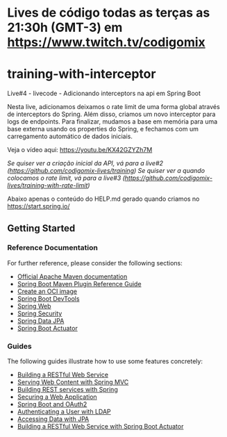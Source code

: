 
# Lives de código todas as terças as 21:30h (GMT-3) em https://www.twitch.tv/codigomix


# training-with-interceptor
Live#4 - livecode - Adicionando interceptors na api em Spring Boot 

Nesta live, adicionamos deixamos o rate limit de uma forma global através de
interceptors do Spring. Além disso, criamos um novo interceptor para logs de endpoints.
Para finalizar, mudamos a base em memória para uma base externa usando os properties do
Spring, e fechamos com um carregamento automático de dados iniciais.

Veja o vídeo aqui: https://youtu.be/KX42GZYZh7M

*Se quiser ver a criação inicial da API, vá para a live#2 (https://github.com/codigomix-lives/training)*
*Se quiser ver a quando colocamos o rate limit, vá para a live#3 (https://github.com/codigomix-lives/training-with-rate-limit)*

Abaixo apenas o conteúdo do HELP.md gerado quando criamos no https://start.spring.io/

## Getting Started

### Reference Documentation
For further reference, please consider the following sections:

* [Official Apache Maven documentation](https://maven.apache.org/guides/index.html)
* [Spring Boot Maven Plugin Reference Guide](https://docs.spring.io/spring-boot/docs/2.4.1/maven-plugin/reference/html/)
* [Create an OCI image](https://docs.spring.io/spring-boot/docs/2.4.1/maven-plugin/reference/html/#build-image)
* [Spring Boot DevTools](https://docs.spring.io/spring-boot/docs/2.4.1/reference/htmlsingle/#using-boot-devtools)
* [Spring Web](https://docs.spring.io/spring-boot/docs/2.4.1/reference/htmlsingle/#boot-features-developing-web-applications)
* [Spring Security](https://docs.spring.io/spring-boot/docs/2.4.1/reference/htmlsingle/#boot-features-security)
* [Spring Data JPA](https://docs.spring.io/spring-boot/docs/2.4.1/reference/htmlsingle/#boot-features-jpa-and-spring-data)
* [Spring Boot Actuator](https://docs.spring.io/spring-boot/docs/2.4.1/reference/htmlsingle/#production-ready)

### Guides
The following guides illustrate how to use some features concretely:

* [Building a RESTful Web Service](https://spring.io/guides/gs/rest-service/)
* [Serving Web Content with Spring MVC](https://spring.io/guides/gs/serving-web-content/)
* [Building REST services with Spring](https://spring.io/guides/tutorials/bookmarks/)
* [Securing a Web Application](https://spring.io/guides/gs/securing-web/)
* [Spring Boot and OAuth2](https://spring.io/guides/tutorials/spring-boot-oauth2/)
* [Authenticating a User with LDAP](https://spring.io/guides/gs/authenticating-ldap/)
* [Accessing Data with JPA](https://spring.io/guides/gs/accessing-data-jpa/)
* [Building a RESTful Web Service with Spring Boot Actuator](https://spring.io/guides/gs/actuator-service/)




